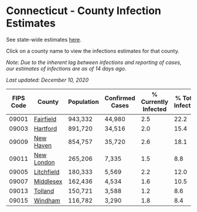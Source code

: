 # Connecticut - County Infection Estimates

See state-wide estimates [here](/infections/us-ct).

Click on a county name to view the infections estimates for that county.

*Note: Due to the inherent lag between infections and reporting of cases, our estimates of infections are as of 14 days ago.*

*Last updated: December 10, 2020*

|   FIPS Code |                   County |   Population |   Confirmed Cases |   % Currently Infected |   % Total Infected |
|-------------|--------------------------|--------------|-------------------|------------------------|--------------------|
|       09001 |   [Fairfield](fairfield) |      943,332 |            44,980 |                    2.5 |               22.2 |
|       09003 |     [Hartford](hartford) |      891,720 |            34,516 |                    2.0 |               15.4 |
|       09009 |   [New Haven](new-haven) |      854,757 |            35,720 |                    2.6 |               18.1 |
|       09011 | [New London](new-london) |      265,206 |             7,335 |                    1.5 |                8.8 |
|       09005 | [Litchfield](litchfield) |      180,333 |             5,569 |                    2.2 |               12.0 |
|       09007 |   [Middlesex](middlesex) |      162,436 |             4,534 |                    1.6 |               10.5 |
|       09013 |       [Tolland](tolland) |      150,721 |             3,588 |                    1.2 |                8.6 |
|       09015 |       [Windham](windham) |      116,782 |             3,290 |                    1.8 |                8.4 |